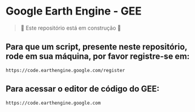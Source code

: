 <h1> Google Earth Engine - GEE</h1>

> :construction: Este repositório está em construção :construction:

<h2><b>Para que um script, presente neste repositório, rode em sua máquina, por favor registre-se em:</b></h2>

```
https://code.earthengine.google.com/register
```

<h2><b>Para acessar o editor de código do GEE:</b></h2>

```
https://code.earthengine.google.com
```

